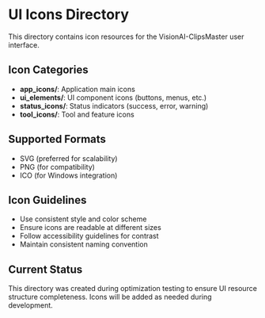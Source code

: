 # UI Icons Directory

This directory contains icon resources for the VisionAI-ClipsMaster user interface.

## Icon Categories

- **app_icons/**: Application main icons
- **ui_elements/**: UI component icons (buttons, menus, etc.)
- **status_icons/**: Status indicators (success, error, warning)
- **tool_icons/**: Tool and feature icons

## Supported Formats

- SVG (preferred for scalability)
- PNG (for compatibility)
- ICO (for Windows integration)

## Icon Guidelines

- Use consistent style and color scheme
- Ensure icons are readable at different sizes
- Follow accessibility guidelines for contrast
- Maintain consistent naming convention

## Current Status

This directory was created during optimization testing to ensure UI resource structure completeness.
Icons will be added as needed during development.
